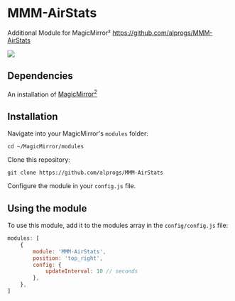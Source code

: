 # MMM-AirStats
Additional Module for MagicMirror²  https://github.com/alprogs/MMM-AirStats

<img src="https://user-images.githubusercontent.com/27263609/91960800-4edf3a00-ed45-11ea-926b-4eadc27afbe5.PNG">

## Dependencies
An installation of [MagicMirror<sup>2</sup>](https://github.com/MichMich/MagicMirror)

## Installation
Navigate into your MagicMirror's `modules` folder:
```
cd ~/MagicMirror/modules
```

Clone this repository:
```
git clone https://github.com/alprogs/MMM-AirStats
```

Configure the module in your `config.js` file.

## Using the module

To use this module, add it to the modules array in the `config/config.js` file:
```javascript
modules: [
	{
		module: 'MMM-AirStats',
		position: 'top_right',
		config: {
			updateInterval: 10 // seconds
		},
	},
]
```
